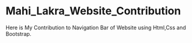 # Mahi_Lakra_Website_Contribution

Here is My Contribution to Navigation Bar of Website using Html,Css and Bootstrap.
